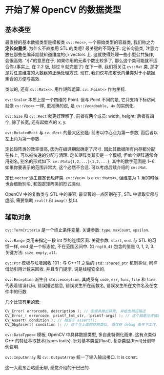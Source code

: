 # 开始了解 OpenCV 的数据类型

## 基本类型

最直接的基本数据类型是模板类 `cv::Vec<>`, 一个原始类型的容器类, 我们称之为**定长向量类**. 为什么不直接用 STL 的类呢? 最关键的不同在于: 定长向量类, 注意力放在那些在编译期就知道维度的小 vectors 上.
这就使得处理一些小型公共操作, 会很高效. "小"的意思在于, 如果你用的元素个数比较多了, 那么这个类可能就不适合你.(事实上, 在 2.2 版, 超过 9 就完蛋了) 在下一章, 我们将关注 `cv::Mat` 类, 那才是对任意维度的大数组的正确处理方式. 现在, 我们仅考虑定长向量类对于小数据集合的方便与高效.

类似的, 还有 `cv::Matx<>`. 用作矩阵运算. `cv::Point<>` 作为坐标.

`cv::Scalar` 本质上是一个四维的 Point. 但与 Point 不同的是, 它只支持下标访问, 就像 `cv::Vec<>` 一样, 更准确的说, 是 `cv::Vec<double, 4>` 的实例化.

`cv::Size` 和 `cv::Rect` 就更好理解了, 前者有两个成员: width, height; 后者有四个, 除了长宽, 还有起始点的 x, y.

`cv::RotatedRect` 与 `cv::Rect` 的最大区别是: 前者以中心点为第一参数, 而后者以左上角为第一参数.

定长矩阵类的效率很高, 因为在编译期就确定了尺寸. 因此其数据所有内存都分配在栈上, 可以被快速的分配与清理. 定长矩阵类其实是一个模板, 但单个矩阵通常会用别名, 别名的形式如下: `cv::Matx{1,2,...}{1,2,...}`, 其中的数字范围是 1~6. 如果你要表示的范围非常大, 这个必然不合适. 可以考虑后续介绍的 `cv::Mat`.

定长 `vector` 派生自定长矩阵类. `cv::Vec<>` is a `cv::Matx<>`, 但维度为 1. 用的时候也会借助别名, 和固定矩阵类的形式类似.

OpenCV 中的复数类与 STL 中的兼容, 最显著的一点区别在于, STL 中读取实部与虚部, 需要借助 `real()` 和 `imag()` 接口.

## 辅助对象

`cv::TermCriteria` 是一个终止条件变量. 关键参数: `type`, `maxCount`, `epsilon`.

`cv::Range` 类用来指定一段 int 型的连续区间. 关键参数: `start`, `end`. 与 STL 的习惯一样, end 是一个标志位, 不在范围区间中. 如 `rng(0,4)` 包含的值是 0, 1, 2, 3. 关键方法: `size`, `empty`, `all`.

`cv::Ptr` 模板与垃圾回收 101 : 与 C++11 之后的 `std::shared_ptr` 机制类似. 同样借助引用计数来回收. 并且专门提示, 说是线程安全的.

`cv::Exception` 派生自 `std::exception`. 其成员有 `code`, `err`, `func`, `file` 和 `line`, 代表着错误代码, 错误描述信息, 错误发生所在函数名, 错误发生所在文件名及在文件中的行数.

几个比较有用的宏:

```cpp
CV_Error( errorcode, description ); // 生成并抛出异常, 并给出相应描述
CV_Error_( errorcode, printf_fmt_str, [printf-args] ); // 这个就是允许描述信息按照 printf-like 的形式组织
CV_Assert( condition ); // 相当于 assert();
CV_DbgAssert( condition ); // 这个与上面的作用类似, 但仅在 debug 条件下工作.
```

`cv::DataType<>` 模板, OpenCV 中具体数据类型, 多自此特例化而来. 这有点类似 C++ 的特征萃取技术(types traits). 针对基本类型(float), 复杂类型(Rect)分别举例说明.

`cv::InputArray` 和 `cv::OutputArray` 统一了输入输出接口. It is const.

这一大截东西略感无聊, 感觉介绍的干巴巴的.
